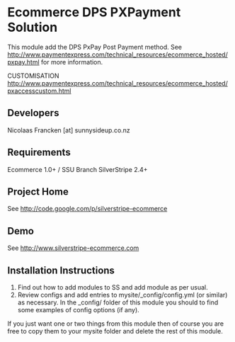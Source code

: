 
Ecommerce DPS PXPayment Solution
================================================================================

This module add the DPS PxPay Post Payment method.
See
http://www.paymentexpress.com/technical_resources/ecommerce_hosted/pxpay.html
for more information.

CUSTOMISATION
http://www.paymentexpress.com/technical_resources/ecommerce_hosted/pxaccesscustom.html


Developers
-----------------------------------------------
Nicolaas Francken [at] sunnysideup.co.nz

Requirements
-----------------------------------------------
Ecommerce 1.0+ / SSU Branch
SilverStripe 2.4+

Project Home
-----------------------------------------------
See http://code.google.com/p/silverstripe-ecommerce

Demo
-----------------------------------------------
See http://www.silverstripe-ecommerce.com

Installation Instructions
-----------------------------------------------
1. Find out how to add modules to SS and add module as per usual.
2. Review configs and add entries to mysite/_config/config.yml
(or similar) as necessary.
In the _config/ folder of this module
you should to find some examples of config options (if any).

If you just want one or two things from this module
then of course you are free to copy them to your
mysite folder and delete the rest of this module.
